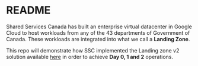 # README

Shared Services Canada has built an enterprise virtual datacenter in Google Cloud to host workloads from any of the 43 departments of Government of Canada. These workloads are integrated into what we call a **Landing Zone**.

This repo will demonstrate how SSC implemented the Landing zone v2 solution available [here](https://github.com/GoogleCloudPlatform/pubsec-declarative-toolkit/tree/main/docs/landing-zone-v2) in order to achieve **Day 0, 1 and 2** operations.
